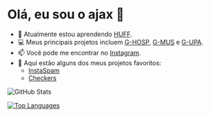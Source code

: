 # Olá, eu sou o ajax 👋

- 🌱 Atualmente estou aprendendo [HUFF](https://huff.sh).
- 💻 Meus principais projetos incluem [G-HOSP](https://www.inovadora.com.br/ghosp.html), [G-MUS](https://www.inovadora.com.br/gmus.html) e [G-UPA](https://www.inovadora.com.br/gupa.html).
- 📫 Você pode me encontrar no [Instagram](https://www.instagram.com/criminalclout).
- 🌟 Aqui estão alguns dos meus projetos favoritos:
  - [InstaSpam](https://github.com/criminalinfluencer/instaspam)
  - [Checkers](https://github.com/criminalinfluencer/ch-s)

![GitHub Stats](https://github-readme-stats.vercel.app/api?username=criminalinfluencer&show_icons=true&theme=dark)

[![Top Languages](https://github-readme-stats.vercel.app/api/top-langs/?username=criminalinfluencer&layout=compact&theme=dark)](https://github.com/criminalinfluencer)
